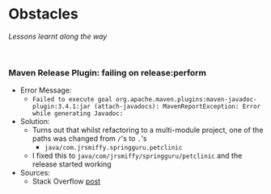 # Obstacles
*Lessons learnt along the way*

<br>

### Maven Release Plugin: failing on release:perform
* Error Message:
    * `Failed to execute goal org.apache.maven.plugins:maven-javadoc-plugin:3.4.1:jar (attach-javadocs): MavenReportException: Error while generating Javadoc:`
* Solution:
    * Turns out that whilst refactoring to a multi-module project, one of the paths was changed from `/`'s to `.`'s
        * `java/com.jrsmiffy.springguru.petclinic`
    * I fixed this to `java/com/jrsmiffy/springguru/petclinic` and the release started working
* Sources:
    * Stack Overflow [post](https://stackoverflow.com/questions/37958104/maven-javadoc-no-source-files-for-package)
